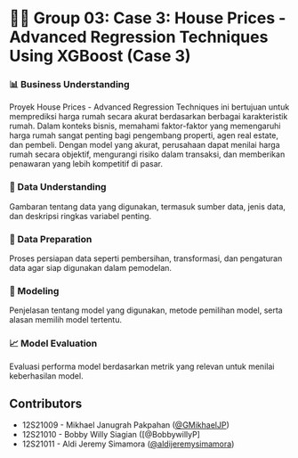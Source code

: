 # 👨‍💼 Group 03: Case 3: House Prices - Advanced Regression Techniques Using XGBoost (Case 3)

### 📊 Business Understanding

Proyek House Prices - Advanced Regression Techniques ini bertujuan untuk memprediksi harga rumah secara akurat berdasarkan berbagai karakteristik rumah. 
Dalam konteks bisnis, memahami faktor-faktor yang memengaruhi harga rumah sangat penting bagi pengembang properti, agen real estate, dan pembeli. 
Dengan model yang akurat, perusahaan dapat menilai harga rumah secara objektif, mengurangi risiko dalam transaksi, dan memberikan penawaran yang lebih kompetitif di pasar.
### 📂 Data Understanding

Gambaran tentang data yang digunakan, termasuk sumber data, jenis data, dan deskripsi ringkas variabel penting.

### 🔄 Data Preparation

Proses persiapan data seperti pembersihan, transformasi, dan pengaturan data agar siap digunakan dalam pemodelan.

### 🤖 Modeling

Penjelasan tentang model yang digunakan, metode pemilihan model, serta alasan memilih model tertentu.

### 📈 Model Evaluation

Evaluasi performa model berdasarkan metrik yang relevan untuk menilai keberhasilan model.

## Contributors

- 12S21009 - Mikhael Janugrah Pakpahan ([@GMikhaelJP](https://github.com/GMikhaelJP))
- 12S21010 - Bobby Willy Siagian ([@BobbywillyP]
- 12S21011 - Aldi Jeremy Simamora ([@aldijeremysimamora](https://github.com/aldijeremysimamora))
